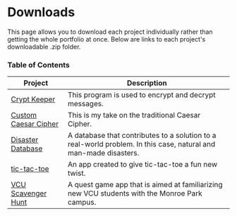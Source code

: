 # Downloads

This page allows you to download each project individually rather than getting the whole portfolio at once. Below are links to each project's downloadable .zip folder.

### Table of Contents

| Project | Description |
| --- | --- |
| [Crypt Keeper](https://github.com/babincc/myPortfolio/raw/main/Crypt%20Keeper.zip) | This program is used to encrypt and decrypt messages. |
| [Custom Caesar Cipher](https://github.com/babincc/myPortfolio/raw/main/Custom%20Caeser%20Cipher.zip) | This is my take on the traditional Caesar Cipher. |
| [Disaster Database](https://github.com/babincc/myPortfolio/raw/main/Disaster%20Database.zip) | A database that contributes to a solution to a real-world problem. In this case, natural and man-made disasters. |
| [tic-tac-toe](https://github.com/babincc/myPortfolio/raw/main/tic-tac-toe.zip) | An app created to give tic-tac-toe a fun new twist. |
| [VCU Scavenger Hunt](https://github.com/babincc/myPortfolio/raw/main/VCU%20Scavenger%20Hunt.zip) | A quest game app that is aimed at familiarizing new VCU students with the Monroe Park campus. |
